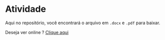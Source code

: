 # Atividade

Aqui no repositório, você encontrará o arquivo em `.docx` e `.pdf` para baixar.

Deseja ver online ? [Clique aqui](https://docs.google.com/document/d/1jY7sGN4tA18EHT2ljegVVkfTznblZ_am31kjayTEUFE/edit?pli=1)